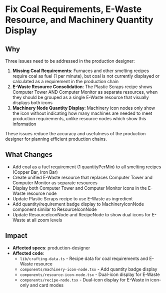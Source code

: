 # Fix Coal Requirements, E-Waste Resource, and Machinery Quantity Display

## Why

Three issues need to be addressed in the production designer:

1. **Missing Coal Requirements**: Furnaces and other smelting recipes require coal as fuel (1 per minute), but coal is not currently displayed or calculated as a requirement in the production chain
2. **E-Waste Resource Consolidation**: The Plastic Scraps recipe shows Computer Tower AND Computer Monitor as separate resources, when they should be grouped as a single E-Waste resource that visually displays both icons
3. **Machinery Node Quantity Display**: Machinery icon nodes only show the icon without indicating how many machines are needed to meet production requirements, unlike resource nodes which show this information

These issues reduce the accuracy and usefulness of the production designer for planning efficient production chains.

## What Changes

- Add coal as a fuel requirement (1 quantityPerMin) to all smelting recipes (Copper Bar, Iron Bar)
- Create unified E-Waste resource that replaces Computer Tower and Computer Monitor as separate resources
- Display both Computer Tower and Computer Monitor icons in the E-Waste resource node
- Update Plastic Scraps recipe to use E-Waste as ingredient
- Add quantity/requirement badge display to MachineryIconNode component similar to ResourceIconNode
- Update ResourceIconNode and RecipeNode to show dual icons for E-Waste at all zoom levels

## Impact

- **Affected specs**: production-designer
- **Affected code**:
  - `lib/crafting-data.ts` - Recipe data for coal requirements and E-Waste resource
  - `components/machinery-icon-node.tsx` - Add quantity badge display
  - `components/resource-icon-node.tsx` - Dual-icon display for E-Waste
  - `components/recipe-node.tsx` - Dual-icon display for E-Waste in icon-only and card modes
